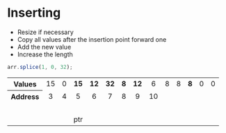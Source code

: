# Inserting

* Resize if necessary
* Copy all values after the insertion point forward one
* Add the new value
* Increase the length


<div class="biggest">

```js
arr.splice(1, 0, 32);
```

</div>

<table style="table-layout: fixed; text-align:center;">
    <tr>
        <th scope="row">Values</th>
        <td class="background-blue">15</td>
        <td class="background-red">0</td>
        <td class="background-green"><strong>15</strong></td>
        <td class="background-green fragment fragment-dn" data-style="out" data-index="2"><strong>12</strong></td>
        <td class="background-green fragment fragment-dn" data-index="2"><strong>32</strong></td>
        <td class="background-green fragment fragment-dn" data-style="out"><strong>8</strong></td>
        <td class="background-green fragment fragment-dn"><strong>12</strong></td>
        <td class="background-green fragment fragment-dn" data-style="out">6</td>
        <td class="background-green fragment fragment-dn" data-style="in-out">8</td>
        <td class="background-green fragment fragment-dn" data-style="in-out" data-index="2">8</td>
        <td class="background-green fragment fragment-dn" data-index="3"><strong>8</strong></td>
        <td class="background-green">0</td>
        <td class="background-green">0</td>
    </tr>
    <tr>
        <th scope="row">Address</th>
        <td>3</td>
        <td>4</td>
        <td id="ptr-end-10">5</td>
        <td>6</td>
        <td>7</td>
        <td>8</td>
        <td>9</td>
        <td>10</td>
    </tr>
    <tr style="background-color: transparent;">
        <td colspan="9">&nbsp;</td>
    </tr>
    <tr style="background-color: transparent;">
        <td></td>
        <td></td>
        <td></td>
        <td id="ptr-start-10">ptr</td>
        <td></td>
        <td></td>
        <td></td>
        <td></td>
    </tr>
</table>

<div class="line line-arrow-end" data-from="ptr-start-10" data-to="ptr-end-10"></div>
